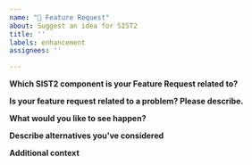 ```yaml
---
name: "🚀 Feature Request"
about: Suggest an idea for SIST2
title: ''
labels: enhancement
assignees: ''

---
```

**Which SIST2 component is your Feature Request related to?**
<!-- e.g., Scan, Index, or Web? -->

**Is your feature request related to a problem? Please describe.**
<!-- A clear and concise description of what the problem is. e.g., "I'm always frustrated when [...]" -->

**What would you like to see happen?**
<!-- A clear and concise description of what you want to happen. -->

**Describe alternatives you've considered**
<!-- A clear and concise description of any alternative solutions or features you've considered. -->

**Additional context**
<!-- Add any other context or screenshots about the feature request here. -->
